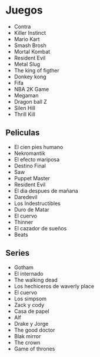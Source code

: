 # Juegos

* Contra
* Killer Instinct
* Mario Kart
* Smash Brosh
* Mortal Kombat
* Resident Evil
* Metal Slug
* The king of figther
* Donkey kong 
* Fifa
* NBA 2K Game
* Megaman
* Dragon ball Z
* Silen Hill
* Thrill Kill

## Peliculas

* El cien pies humano
* Nekromantik
* El efecto mariposa
* Destino Final
* Saw
* Puppet Master
* Resident Evil
* El dia despues de mañana
* Daredevil
* Los Indestructibles
* Duro de Matar
* El cuervo
* Thinner
* El cazador de sueños
* Beats

## Series

* Gotham
* El internado
* The walking dead
* Los hechiceros de waverly place
* El cuervo
* Los simpsom
* Zack y cody
* Casa de papel
* Alf
* Drake y Jorge
* The good doctor
* Blak mirror
* The crown
* Game of thrones
